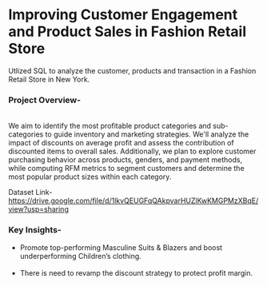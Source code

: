 <h1>Improving Customer Engagement and Product Sales in Fashion Retail Store</h1>

Utlized SQL to analyze the customer, products and transaction in a Fashion Retail Store in New York.

<h3>Project Overview-</h3> <br>
We aim to identify the most profitable product categories and sub-categories to guide inventory and marketing strategies. We'll analyze the impact of discounts on average profit and assess the contribution of discounted items to overall sales. Additionally, we plan to explore customer purchasing behavior across products, genders, and payment methods, while computing RFM metrics to segment customers and determine the most popular product sizes within each category.


Dataset Link- https://drive.google.com/file/d/1lkvQEUGFqQAkpvarHUZlKwKMGPMzXBqE/view?usp=sharing

<h3>Key Insights-</h3>
<ul>
<li>Promote top-performing Masculine Suits & Blazers and boost underperforming Children’s clothing.</li> <br>
<li>There is need to revamp the discount strategy to protect profit margin.</li>
</ul>
